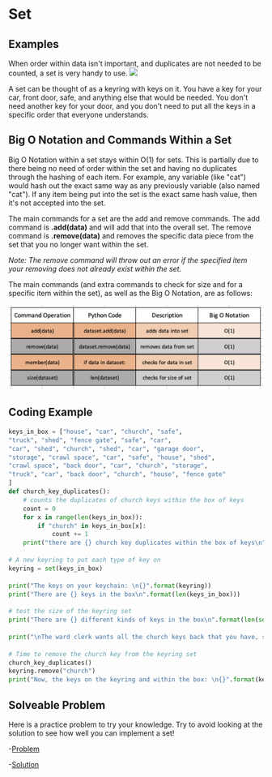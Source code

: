 # **Set**

## **Examples**
When order within data isn't important, and duplicates are not needed to be counted, a set is very handy to use.
![](images/Keyring.jpg)

A set can be thought of as a keyring with keys on it. You have a key for your car, front door, safe, and anything else that would be needed. You don't need another key for your door, and you don't need to put all the keys in a specific order that everyone understands.

## **Big O Notation and Commands Within a Set**
Big O Notation within a set stays within O(1) for sets. This is partially due to there being no need of order within the set and having no duplicates through the hashing of each item. For example, any variable (like "cat") would hash out the exact same way as any previously variable (also named "cat"). If any item being put into the set is the exact same hash value, then it's not accepted into the set. 

The main commands for a set are the add and remove commands. The add command is **.add(data)** and will add that into the overall set. The remove command is **.remove(data)** and removes the specific data piece from the set that you no longer want within the set.

*Note: The remove command will throw out an error if the specified item your removing does not already exist within the set.*

The main commands (and extra commands to check for size and for a specific item within the set), as well as the Big O Notation, are as follows:

![](images/set_commands.png)
## **Coding Example**
```python
keys_in_box = ["house", "car", "church", "safe",
"truck", "shed", "fence gate", "safe", "car",
"car", "shed", "church", "shed", "car", "garage door", 
"storage", "crawl space", "car", "safe", "house", "shed",
"crawl space", "back door", "car", "church", "storage",
"truck", "car", "back door", "church", "house", "fence gate"
]
def church_key_duplicates():
    # counts the duplicates of church keys within the box of keys
    count = 0
    for x in range(len(keys_in_box)):
        if "church" in keys_in_box[x]:
            count += 1
    print("there are {} church key duplicates within the box of keys\n".format(count))

# A new keyring to put each type of key on
keyring = set(keys_in_box)

print("The keys on your keychain: \n{}".format(keyring))
print("There are {} keys in the box\n".format(len(keys_in_box)))

# test the size of the keyring set
print("There are {} different kinds of keys in the box\n".format(len(set(keys_in_box))))

print("\nThe ward clerk wants all the church keys back that you have, so let's remove it off the keyring\n")

# Time to remove the church key from the keyring set
church_key_duplicates()
keyring.remove("church")
print("Now, the keys on the keyring and within the box: \n{}".format(keyring))
```
## **Solveable Problem**
Here is a practice problem to try your knowledge. Try to avoid looking at the solution to see how well you can implement a set!

-[Problem](PythonStuff/02_setProblem.py)

-[Solution](PythonStuff/02_setSolution.py)